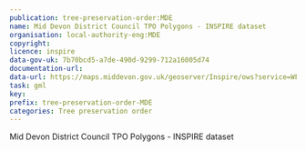 ```yaml
---
publication: tree-preservation-order:MDE
name: Mid Devon District Council TPO Polygons - INSPIRE dataset
organisation: local-authority-eng:MDE
copyright: 
licence: inspire
data-gov-uk: 7b70bcd5-a7de-490d-9299-712a16005d74
documentation-url: 
data-url: https://maps.middevon.gov.uk/geoserver/Inspire/ows?service=WFS&version=1.0.0&request=GetFeature&typeName=Inspire:TPOpolygons&maxFeatures=50&outputFormat=shape-zip
task: gml
key: 
prefix: tree-preservation-order-MDE
categories: Tree preservation order
---
```


Mid Devon District Council TPO Polygons - INSPIRE dataset
